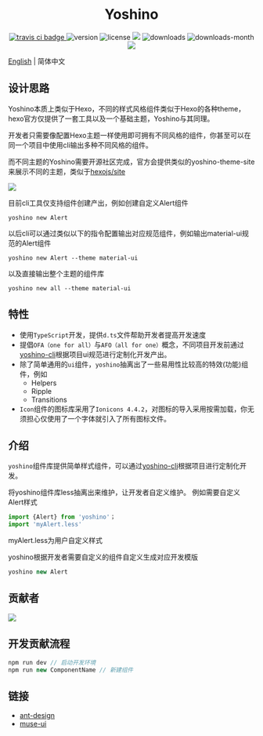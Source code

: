 <h1 align='center'>Yoshino</h1>
<p align='center'>
  <a href="https://travis-ci.com/Yoshino-UI/Yoshino/">
    <img src="https://travis-ci.com/Yoshino-UI/Yoshino.svg" alt="travis ci badge">
  </a>
  <img src='https://img.shields.io/npm/v/yoshino.svg?style=flat-square' alt="version">
  <img src='https://img.shields.io/npm/l/yoshino.svg' alt="license">
  <img src='http://img.badgesize.io/https://unpkg.com/yoshino/lib/index.css?compression=gzip&label=gzip%20size:%20CSS&style=flat-square'>
  <img src='https://img.shields.io/npm/dt/yoshino.svg?style=flat-square' alt="downloads">
  <img src='https://img.shields.io/npm/dm/yoshino.svg?style=flat-square' alt="downloads-month">
  <a href='https://yoshino-ui.github.io'><img src='https://img.shields.io/badge/website%20-Yoshino-51b26d.svg'/></a>
</p>

[English](./README.md) | 简体中文
## 设计思路
Yoshino本质上类似于Hexo，不同的样式风格组件类似于Hexo的各种theme，hexo官方仅提供了一套工具以及一个基础主题，Yoshino与其同理。

开发者只需要像配置Hexo主题一样使用即可拥有不同风格的组件，你甚至可以在同一个项目中使用cli输出多种不同风格的组件。

而不同主题的Yoshino需要开源社区完成，官方会提供类似的yoshino-theme-site来展示不同的主题，类似于[hexojs/site](https://github.com/hexojs/site)

![](https://pic1.zhimg.com/80/v2-3c24dc918db63fbd19f6531374014146_hd.jpg)

目前cli工具仅支持组件创建产出，例如创建自定义Alert组件
```
yoshino new Alert
```
以后cli可以通过类似以下的指令配置输出对应规范组件，例如输出material-ui规范的Alert组件
```
yoshino new Alert --theme material-ui
```
以及直接输出整个主题的组件库
```
yoshino new all --theme material-ui
```

## 特性
- 使用`TypeScript`开发，提供`d.ts`文件帮助开发者提高开发速度
- 提倡`OFA（one for all）`与`AFO（all for one）`概念，不同项目开发前通过[yoshino-cli](https://github.com/Yoshino-UI/yoshino-cli)根据项目ui规范进行定制化开发产出。
- 除了简单通用的`ui`组件，`yoshino`抽离出了一些易用性比较高的特效(功能)组件，例如
  - Helpers
  - Ripple
  - Transitions
- `Icon`组件的图标库采用了`Ionicons 4.4.2`，对图标的导入采用按需加载，你无须担心仅使用了一个字体就引入了所有图标文件。

## 介绍
`yoshino`组件库提供简单样式组件，可以通过[yoshino-cli](https://github.com/Yoshino-UI/yoshino-cli)根据项目进行定制化开发。

将yoshino组件库less抽离出来维护，让开发者自定义维护。
例如需要自定义Alert样式
```js
import {Alert} from 'yoshino'；
import 'myAlert.less'
```

myAlert.less为用户自定义样式

yoshino根据开发者需要自定义的组件自定义生成对应开发模版

```js
yoshino new Alert
```

## 贡献者
![](https://opencollective.com/yoshino/contributors.svg)

## 开发贡献流程
```js
npm run dev // 启动开发环境
npm run new ComponentName // 新建组件
```

## 链接
- [ant-design](https://github.com/ant-design/ant-design)
- [muse-ui](https://github.com/museui/muse-ui)
